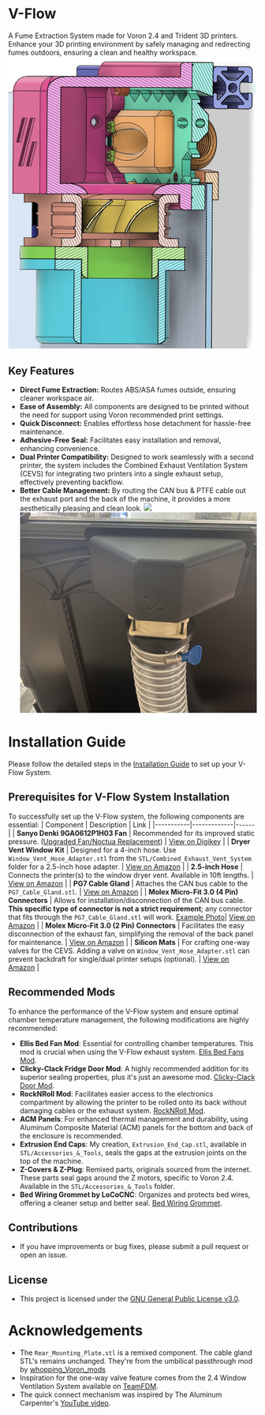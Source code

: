 # V-Flow
A Fume Extraction System made for Voron 2.4 and Trident 3D printers. Enhance your 3D printing environment by safely managing and redirecting fumes outdoors, ensuring a clean and healthy workspace.
![](Images/V-Flow_Cross_Section_View.jpg)

## Key Features
- **Direct Fume Extraction:** Routes ABS/ASA fumes outside, ensuring cleaner workspace air.
- **Ease of Assembly:** All components are designed to be printed without the need for support using Voron recommended print settings.
- **Quick Disconnect:** Enables effortless hose detachment for hassle-free maintenance.
- **Adhesive-Free Seal:** Facilitates easy installation and removal, enhancing convenience.
- **Dual Printer Compatibility:** Designed to work seamlessly with a second printer, the system includes the Combined Exhaust Ventilation System (CEVS) for integrating two printers into a single exhaust setup, effectively preventing backflow.
- **Better Cable Management:** By routing the CAN bus & PTFE cable out the exhaust port and the back of the machine, it provides a more aesthetically pleasing and clean look.
![](Images/Completed_Front_Example_Photo.jpg)
![](Images/Completed_Example_Photo.jpg)


# Installation Guide
Please follow the detailed steps in the [Installation Guide](Installation_Guide.md) to set up your V-Flow System.



## Prerequisites for V-Flow System Installation
To successfully set up the V-Flow system, the following components are essential:
| Component | Description | Link |
|-----------|-------------|------|
| **Sanyo Denki 9GA0612P1H03 Fan** | Recommended for its improved static pressure. ([Upgraded Fan/Noctua Replacement](Noctua-NF-A6x25-Fume_Extraction_Analysis.md)) | [View on Digikey](https://www.digikey.com/en/products/detail/sanyo-denki-america-inc/9GA0612P1H03/6192282) |
| **Dryer Vent Window Kit** | Designed for a 4-inch hose. Use `Window_Vent_Hose_Adapter.stl` from the `STL/Combined_Exhaust_Vent_System` folder for a 2.5-inch hose adapter. | [View on Amazon](https://www.amazon.com/gp/product/B0BXWH53M4/ref=ppx_yo_dt_b_search_asin_title?ie=UTF8&psc=1) |
| **2.5-inch Hose** | Connects the printer(s) to the window dryer vent. Available in 10ft lengths. | [View on Amazon](https://www.amazon.com/gp/product/B0C85G8P2R/ref=ppx_yo_dt_b_search_asin_title?ie=UTF8&psc=1) |
| **PG7 Cable Gland** | Attaches the CAN bus cable to the `PG7_Cable_Gland.stl`. | [View on Amazon](https://www.amazon.com/uxcell-3mm-6-5mm-Waterproof-Adjustable-Locknut/dp/B08K8FB4KV/ref=sr_1_7?crid=3DUB7M4NL1SBC&keywords=pg7%2Bcable%2Bgland&qid=1707210582&sprefix=PG7%2Caps%2C167&sr=8-7&th=1) |
| **Molex Micro-Fit 3.0 (4 Pin) Connectors** | Allows for installation/disconnection of the CAN bus cable. **This specific type of connector is not a strict requirement**; any connector that fits through the `PG7_Cable_Gland.stl` will work. [Example Photo](Images/Rear_Mounting_Plate-Canbus_Connector_Example.jpg)| [View on Amazon](https://www.amazon.com/Molex-Micro-Fit-Circuits-receptacle-Terminal/dp/B078Q798L9/ref=sr_1_3?crid=YGCXCXJKPD6H&keywords=microfit+3.0+connectors&qid=1707212019&sprefix=microfit+3.0+connectors%2Caps%2C152&sr=8-3) |
| **Molex Micro-Fit 3.0 (2 Pin) Connectors** | Facilitates the easy disconnection of the exhaust fan, simplifying the removal of the back panel for maintenance. | [View on Amazon](https://www.amazon.com/Molex-Micro-Fit-Circuits-receptacle-Terminal/dp/B078PZY6SM/ref=sr_1_5?crid=YGCXCXJKPD6H&keywords=microfit+3.0+connectors&qid=1707212019&sprefix=microfit+3.0+connectors%2Caps%2C152&sr=8-5) |
| **Silicon Mats** | For crafting one-way valves for the CEVS. Adding a valve on `Window_Vent_Hose_Adapter.stl` can prevent backdraft for single/dual printer setups (optional). | [View on Amazon](https://www.amazon.com/gp/product/B083TKTJS5/ref=ppx_yo_dt_b_search_asin_title?ie=UTF8&psc=1) |


## Recommended Mods
To enhance the performance of the V-Flow system and ensure optimal chamber temperature management, the following modifications are highly recommended:
- **Ellis Bed Fan Mod**: Essential for controlling chamber temperatures. This mod is crucial when using the V-Flow exhaust system. [Ellis Bed Fans Mod](https://github.com/VoronDesign/VoronUsers/tree/master/printer_mods/Ellis/Bed_Fans).
- **Clicky-Clack Fridge Door Mod**: A highly recommended addition for its superior sealing properties, plus it's just an awesome mod. [Clicky-Clack Door Mod](https://github.com/tanaes/whopping_Voron_mods/tree/main/clickyclacky_door).
- **RockNRoll Mod**: Facilitates easier access to the electronics compartment by allowing the printer to be rolled onto its back without damaging cables or the exhaust system. [RockNRoll Mod](https://mods.vorondesign.com/detail/tiIhFDTh9tHJY0JNJK9A).
- **ACM Panels**: For enhanced thermal management and durability, using Aluminum Composite Material (ACM) panels for the bottom and back of the enclosure is recommended.
- **Extrusion End Caps**: My creation, `Extrusion_End_Cap.stl`, available in `STL/Accessories_&_Tools`, seals the gaps at the extrusion joints on the top of the machine.
- **Z-Covers & Z-Plug**: Remixed parts, originals sourced from the internet. These parts seal gaps around the Z motors, specific to Voron 2.4. Available in the `STL/Accessories_&_Tools` folder.
- **Bed Wiring Grommet by LoCoCNC**: Organizes and protects bed wires, offering a cleaner setup and better seal. [Bed Wiring Grommet](https://mods.vorondesign.com/detail/PNilw0WXR7Qmhquj749iFg).


## Contributions
  - If you have improvements or bug fixes, please submit a pull request or open an issue.


## License
  - This project is licensed under the [GNU General Public License v3.0](LICENSE).


# Acknowledgements
- The `Rear_Mounting_Plate.stl` is a remixed component. The cable gland STL's remains unchanged. They're from the umbilical passthrough mod by [whopping_Voron_mods](https://github.com/tanaes/whopping_Voron_mods/tree/main/umbilical_passthrough)
- Inspiration for the one-way valve feature comes from the 2.4 Window Ventilation System available on [TeamFDM](https://www.teamfdm.com/files/file/463-24-window-ventilation-system/).
- The quick connect mechanism was inspired by The Aluminum Carpenter's [YouTube video](https://www.youtube.com/watch?v=LfHVOZGakTQ).

